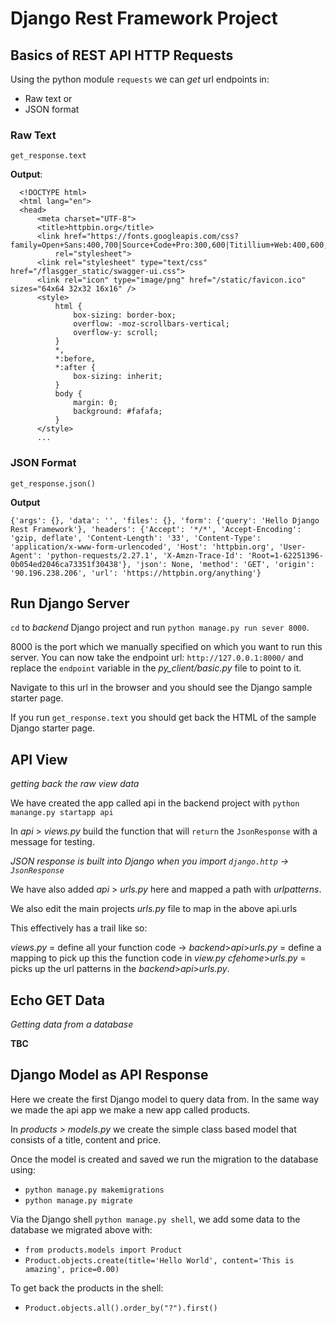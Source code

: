 # Django Rest Framework Project

## Basics of REST API HTTP Requests

Using the python module `requests` we can *get* url endpoints in:
- Raw text or
- JSON format

### Raw Text
`get_response.text`

**Output**:

```
  <!DOCTYPE html>
  <html lang="en">
  <head>
      <meta charset="UTF-8">
      <title>httpbin.org</title>
      <link href="https://fonts.googleapis.com/css?family=Open+Sans:400,700|Source+Code+Pro:300,600|Titillium+Web:400,600,700"
          rel="stylesheet">
      <link rel="stylesheet" type="text/css" href="/flasgger_static/swagger-ui.css">
      <link rel="icon" type="image/png" href="/static/favicon.ico" sizes="64x64 32x32 16x16" />
      <style>
          html {
              box-sizing: border-box;
              overflow: -moz-scrollbars-vertical;
              overflow-y: scroll;
          }
          *,
          *:before,
          *:after {
              box-sizing: inherit;
          }
          body {
              margin: 0;
              background: #fafafa;
          }
      </style>
      ...
```

### JSON Format
`get_response.json()`

**Output**
```
{'args': {}, 'data': '', 'files': {}, 'form': {'query': 'Hello Django Rest Framework'}, 'headers': {'Accept': '*/*', 'Accept-Encoding': 'gzip, deflate', 'Content-Length': '33', 'Content-Type': 'application/x-www-form-urlencoded', 'Host': 'httpbin.org', 'User-Agent': 'python-requests/2.27.1', 'X-Amzn-Trace-Id': 'Root=1-62251396-0b054ed2046ca73351f30438'}, 'json': None, 'method': 'GET', 'origin': '90.196.238.206', 'url': 'https://httpbin.org/anything'}
```

## Run Django Server

`cd` to *backend* Django project and run `python manage.py run sever 8000`.

8000 is the port which we manually specified on which you want to run this server.
You can now take the endpoint url: `http://127.0.0.1:8000/` and replace the `endpoint` variable in the *py_client/basic.py* file to point to it.

Navigate to this url in the browser and you should see the Django sample starter page.

If you run `get_response.text` you should get back the HTML of the sample Django starter page.

## API View
*getting back the raw view data*

We have created the app called api in the backend project with `python manange.py startapp api`

In *api* > *views.py* build the function that will `return` the `JsonResponse` with a message for testing.

*JSON response is built into Django when you import `django.http` -> `JsonResponse`*

We have also added *api* > *urls.py* here and mapped a path with *urlpatterns*.

We also edit the main projects *urls.py* file to map in the above api.urls

This effectively has a trail like so:

*views.py* = define all your function code ->
*backend*>*api*>*urls.py* = define a mapping to pick up this the function code in *view.py*
*cfehome*>*urls.py* = picks up the url patterns in the *backend*>*api*>*urls.py*.

## Echo GET Data
*Getting data from a database*

**TBC**

## Django Model as API Response
Here we create the first Django model to query data from. In the same way we made the api app we make a new app called products.

In *products > models.py* we create the simple class based model that consists of a title, content and price.

Once the model is created and saved we run the migration to the database using:
- `python manage.py makemigrations`
- `python manage.py migrate`

Via the Django shell `python manage.py shell`, we add some data to the database we migrated above with:
- `from products.models import Product`
- `Product.objects.create(title='Hello World', content='This is amazing', price=0.00)`

To get back the products in the shell:
- `Product.objects.all().order_by("?").first()`
